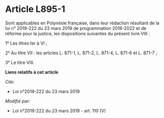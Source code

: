 # Article L895-1

Sont applicables en Polynésie française, dans leur rédaction résultant de la loi n° 2019-222 du 23 mars 2019 de programmation
2018-2022 et de réforme pour la justice, les dispositions suivantes du présent livre VIII :

1° Les titres Ier à VI ;

2° Au titre VII : les articles L. 871-1, L. 871-2, L. 871-4, L. 871-6 et L. 871-7 ;

3° Le titre VIII.

**Liens relatifs à cet article**

_Cite_:

  - Loi n°2019-222 du 23 mars 2019

_Modifié par_:

  - Loi n°2019-222 du 23 mars 2019 - art. 110 (V)
